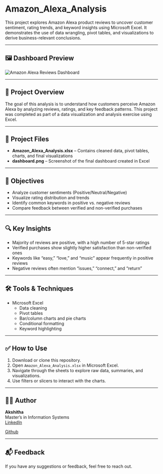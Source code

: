 # Amazon_Alexa_Analysis

This project explores Amazon Alexa product reviews to uncover customer sentiment, rating trends, and keyword insights using Microsoft Excel. It demonstrates the use of data wrangling, pivot tables, and visualizations to derive business-relevant conclusions.

---

## 🖼️ Dashboard Preview

![Amazon Alexa Reviews Dashboard](https://github.com/user-attachments/assets/0bfdb914-1dea-48d1-a0ea-f645e03ced45)

---

## 📝 Project Overview

The goal of this analysis is to understand how customers perceive Amazon Alexa by analyzing reviews, ratings, and key feedback patterns. This project was completed as part of a data visualization and analysis exercise using Excel.

---

## 📁 Project Files

- **Amazon_Alexa_Analysis.xlsx** – Contains cleaned data, pivot tables, charts, and final visualizations
- **dashboard.png** – Screenshot of the final dashboard created in Excel

---

## 🎯 Objectives

- Analyze customer sentiments (Positive/Neutral/Negative)
- Visualize rating distribution and trends
- Identify common keywords in positive vs. negative reviews
- Compare feedback between verified and non-verified purchases

---

## 🔍 Key Insights

- Majority of reviews are positive, with a high number of 5-star ratings
- Verified purchases show slightly higher satisfaction than non-verified ones
- Keywords like “easy,” “love,” and “music” appear frequently in positive reviews
- Negative reviews often mention “issues,” “connect,” and “return”

---

## 🛠️ Tools & Techniques

- Microsoft Excel
  - Data cleaning
  - Pivot tables
  - Bar/column charts and pie charts
  - Conditional formatting
  - Keyword highlighting

---

## ✅ How to Use

1. Download or clone this repository.
2. Open `Amazon_Alexa_Analysis.xlsx` in Microsoft Excel.
3. Navigate through the sheets to explore raw data, summaries, and visualizations.
4. Use filters or slicers to interact with the charts.

---

## 🙋‍♀️ Author

**Akshitha**  
Master’s in Information Systems  
[LinkedIn](https://www.linkedin.com/in/akshitha-thatla/) 

[Github](https://github.com/Akshitha-git06)

---

## 📬 Feedback

If you have any suggestions or feedback, feel free to reach out.
